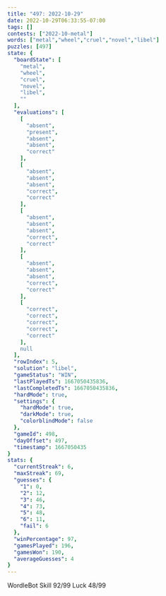 ```yaml
---
title: "497: 2022-10-29"
date: 2022-10-29T06:33:55-07:00
tags: []
contests: ["2022-10-metal"]
words: ["metal","wheel","cruel","novel","libel"]
puzzles: [497]
state: {
  "boardState": [
    "metal",
    "wheel",
    "cruel",
    "novel",
    "libel",
    ""
  ],
  "evaluations": [
    [
      "absent",
      "present",
      "absent",
      "absent",
      "correct"
    ],
    [
      "absent",
      "absent",
      "absent",
      "correct",
      "correct"
    ],
    [
      "absent",
      "absent",
      "absent",
      "correct",
      "correct"
    ],
    [
      "absent",
      "absent",
      "absent",
      "correct",
      "correct"
    ],
    [
      "correct",
      "correct",
      "correct",
      "correct",
      "correct"
    ],
    null
  ],
  "rowIndex": 5,
  "solution": "libel",
  "gameStatus": "WIN",
  "lastPlayedTs": 1667050435836,
  "lastCompletedTs": 1667050435836,
  "hardMode": true,
  "settings": {
    "hardMode": true,
    "darkMode": true,
    "colorblindMode": false
  },
  "gameId": 498,
  "dayOffset": 497,
  "timestamp": 1667050435
}
stats: {
  "currentStreak": 6,
  "maxStreak": 69,
  "guesses": {
    "1": 0,
    "2": 12,
    "3": 46,
    "4": 73,
    "5": 48,
    "6": 11,
    "fail": 6
  },
  "winPercentage": 97,
  "gamesPlayed": 196,
  "gamesWon": 190,
  "averageGuesses": 4
}
---
```

<!-- more -->
WordleBot
Skill 92/99
Luck 48/99
